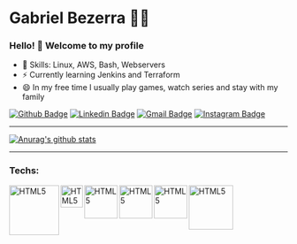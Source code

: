 # Gabriel Bezerra :man_technologist:

### Hello! 👋 Welcome to my profile

 - 📌 Skills: Linux, AWS, Bash, Webservers 
 - ⚡ Currently learning Jenkins and Terraform
 - 😄 In my free time I usually play games, watch series and stay with my family
 
[![Github Badge](https://img.shields.io/badge/-gabbezerra-000?style=flat-square&logo=Github&logoColor=white&link=https://github.com/gabbezerra)](https://github.com/gabbezerra)
[![Linkedin Badge](https://img.shields.io/badge/-Linkedin-blue?style=flat-square&logo=Linkedin&logoColor=white&link=https://www.linkedin.com/in/gabriel-bezerra-19744479/)](https://www.linkedin.com/in/gabriel-bezerra-19744479/)
[![Gmail Badge](https://img.shields.io/badge/-gmail-c14438?style=flat-square&logo=Gmail&logoColor=white&link=mailto:gabrielbl258@gmail.com)](mailto:gabrielbl258@gmail.com)
[![Instagram Badge](https://img.shields.io/badge/-@gabbezerra-F77737?style=flat-square&labelColor=F77737&logo=instagram&logoColor=white&link=https://www.instagram.com/gabbezerra/)](https://www.instagram.com/gabbezerra/)


---
[![Anurag's github stats](https://github-readme-stats.vercel.app/api?username=gabbezerra&show_icons=true&theme=dark)](https://github.com/gabbezerra/)

---

### Techs:

[<img align="left" alt="HTML5" width="90px" src="https://thiagoalexandria.com.br/assets/img/nginx-logo.png">][nginx]
[<img align="left" alt="HTML5" width="40px" src="https://thiagoalexandria.com.br/assets/img/apache-logo.png">][apache]
[<img align="left" alt="HTML5" width="60px" src="https://thiagoalexandria.com.br/assets/img/bash-logo.png">][bash]
[<img align="left" alt="HTML5" width="60px" src="https://thiagoalexandria.com.br/assets/img/terraform-logo.png">][terraform]
[<img align="left" alt="HTML5" width="60px" src="https://thiagoalexandria.com.br/assets/img/docker-logo.png">][docker]
[<img align="left" alt="HTML5" width="80px" src="https://thiagoalexandria.com.br/assets/img/jenkins-logo.png">][jenkins]


<br/><br/><br/><br/>

[nginx]: https://nginx.org/en/docs/
[apache]: https://httpd.apache.org/docs/
[bash]: https://www.gnu.org/software/bash/manual/
[python]: https://www.python.org/doc/
[ansible]: https://docs.ansible.com/ansible/latest/cli/ansible-doc.html
[terraform]: https://www.terraform.io/docs/
[docker]: https://docs.docker.com/
[jenkins]: https://www.jenkins.io/doc/
